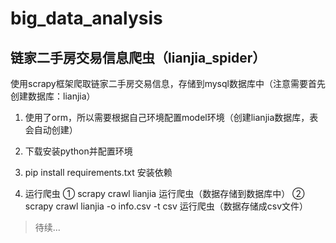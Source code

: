 # big_data_analysis

## 链家二手房交易信息爬虫（lianjia_spider）

使用scrapy框架爬取链家二手房交易信息，存储到mysql数据库中（注意需要首先创建数据库：lianjia）

1. 使用了orm，所以需要根据自己环境配置model环境（创建lianjia数据库，表会自动创建）

2. 下载安装python并配置环境

3. pip install requirements.txt 安装依赖

4. 运行爬虫
	① scrapy crawl lianjia  运行爬虫（数据存储到数据库中）
	② scrapy crawl lianjia -o info.csv -t csv  运行爬虫（数据存储成csv文件）

>待续...
